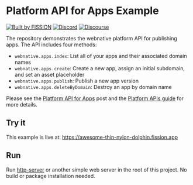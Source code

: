 # Platform API for Apps Example

[![Built by FISSION](https://img.shields.io/badge/⌘-Built_by_FISSION-purple.svg)](https://fission.codes)
[![Discord](https://img.shields.io/discord/478735028319158273.svg)](https://discord.gg/zAQBDEq)
[![Discourse](https://img.shields.io/discourse/https/talk.fission.codes/topics)](https://talk.fission.codes)

The repository demonstrates the webnative platform API for publishing apps. The API includes four methods:

- `webnative.apps.index`: List all of your apps and their associated domain names
- `webnative.apps.create`: Create a new app, assign an initial subdomain, and set an asset placeholder
- `webnative.apps.publish`: Publish a new app version
- `webnative.apps.deleteByDomain`: Destroy an app by domain name

Please see the [Platform API for Apps](https://talk.fission.codes/t/platform-api-for-apps/2019) post and the [Platform APIs guide](https://guide.fission.codes/developers/webnative/platform) for more details.

## Try it

This example is live at: https://awesome-thin-nylon-dolphin.fission.app

## Run

Run [http-server](https://www.npmjs.com/package/http-server) or another simple web server in the root of this project. No build or package installation needed.
